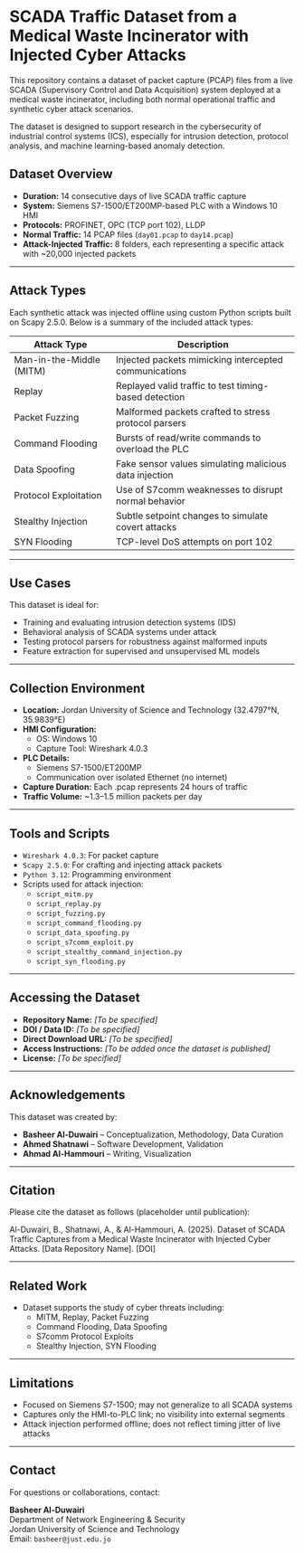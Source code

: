 # SCADA Traffic Dataset from a Medical Waste Incinerator with Injected Cyber Attacks

This repository contains a dataset of packet capture (PCAP) files from a live SCADA (Supervisory Control and Data Acquisition) system deployed at a medical waste incinerator, including both normal operational traffic and synthetic cyber attack scenarios.

The dataset is designed to support research in the cybersecurity of industrial control systems (ICS), especially for intrusion detection, protocol analysis, and machine learning-based anomaly detection.

## Dataset Overview

- **Duration:** 14 consecutive days of live SCADA traffic capture
- **System:** Siemens S7-1500/ET200MP-based PLC with a Windows 10 HMI
- **Protocols:** PROFINET, OPC (TCP port 102), LLDP
- **Normal Traffic:** 14 PCAP files (`day01.pcap` to `day14.pcap`)
- **Attack-Injected Traffic:** 8 folders, each representing a specific attack with ~20,000 injected packets

---

## Attack Types

Each synthetic attack was injected offline using custom Python scripts built on Scapy 2.5.0. Below is a summary of the included attack types:

| Attack Type             | Description |
|-------------------------|-------------|
| Man-in-the-Middle (MITM) | Injected packets mimicking intercepted communications |
| Replay                  | Replayed valid traffic to test timing-based detection |
| Packet Fuzzing          | Malformed packets crafted to stress protocol parsers |
| Command Flooding        | Bursts of read/write commands to overload the PLC |
| Data Spoofing           | Fake sensor values simulating malicious data injection |
| Protocol Exploitation   | Use of S7comm weaknesses to disrupt normal behavior |
| Stealthy Injection      | Subtle setpoint changes to simulate covert attacks |
| SYN Flooding            | TCP-level DoS attempts on port 102 |

---

## Use Cases

This dataset is ideal for:

- Training and evaluating intrusion detection systems (IDS)
- Behavioral analysis of SCADA systems under attack
- Testing protocol parsers for robustness against malformed inputs
- Feature extraction for supervised and unsupervised ML models

---

## Collection Environment

- **Location:** Jordan University of Science and Technology (32.4797°N, 35.9839°E)
- **HMI Configuration:**
  - OS: Windows 10
  - Capture Tool: Wireshark 4.0.3
- **PLC Details:**
  - Siemens S7-1500/ET200MP
  - Communication over isolated Ethernet (no internet)
- **Capture Duration:** Each .pcap represents 24 hours of traffic
- **Traffic Volume:** ~1.3–1.5 million packets per day

---

## Tools and Scripts

- `Wireshark 4.0.3`: For packet capture
- `Scapy 2.5.0`: For crafting and injecting attack packets
- `Python 3.12`: Programming environment
- Scripts used for attack injection:
  - `script_mitm.py`
  - `script_replay.py`
  - `script_fuzzing.py`
  - `script_command_flooding.py`
  - `script_data_spoofing.py`
  - `script_s7comm_exploit.py`
  - `script_stealthy_command_injection.py`
  - `script_syn_flooding.py`

---

## Accessing the Dataset

- **Repository Name:** *[To be specified]*
- **DOI / Data ID:** *[To be specified]*
- **Direct Download URL:** *[To be specified]*
- **Access Instructions:** *[To be added once the dataset is published]*
- **License:** *[To be specified]*

---

## Acknowledgements

This dataset was created by:

- **Basheer Al-Duwairi** – Conceptualization, Methodology, Data Curation  
- **Ahmed Shatnawi** – Software Development, Validation  
- **Ahmad Al-Hammouri** – Writing, Visualization

---

## Citation

Please cite the dataset as follows (placeholder until publication):

Al-Duwairi, B., Shatnawi, A., & Al-Hammouri, A. (2025). Dataset of SCADA Traffic Captures from a Medical Waste Incinerator with Injected Cyber Attacks. [Data Repository Name]. [DOI]

---

## Related Work

- Dataset supports the study of cyber threats including:
  - MITM, Replay, Packet Fuzzing
  - Command Flooding, Data Spoofing
  - S7comm Protocol Exploits
  - Stealthy Injection, SYN Flooding

---

## Limitations

- Focused on Siemens S7-1500; may not generalize to all SCADA systems
- Captures only the HMI-to-PLC link; no visibility into external segments
- Attack injection performed offline; does not reflect timing jitter of live attacks

---

## Contact

For questions or collaborations, contact:

**Basheer Al-Duwairi**  
Department of Network Engineering & Security  
Jordan University of Science and Technology  
Email: `basheer@just.edu.jo`

